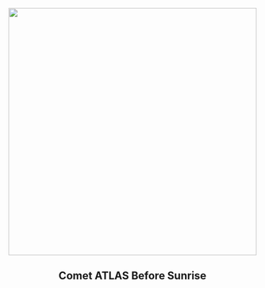 
<p align="center"><img src="https://apod.nasa.gov/apod/image/2501/CometAtlas_Horalek_960_inset.jpg" width="500" height="500"></p>
<h2 align="center"> Comet ATLAS Before Sunrise </h2>
